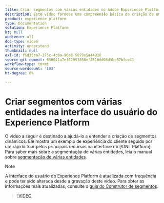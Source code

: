 ```yaml
---
title: Criar segmentos com várias entidades no Adobe Experience Platform
description: Este vídeo fornece uma compreensão básica da criação de um segmento de várias entidades usando a interface do usuário da plataforma.
product: experience platform
type: Documentation
solution: Experience Platform
kt: null
audience: all
doc-type: video
activity: understand
thumbnail: null
exl-id: f6d15ca7-375c-4c8a-96a8-9079e5a44810
source-git-commit: 630041a7ef82993038ef4510dd08d3bc67bfce41
workflow-type: tm+mt
source-wordcount: '103'
ht-degree: 0%

---
```


# Criar segmentos com várias entidades na interface do usuário do Experience Platform

O vídeo a seguir é destinado a ajudá-lo a entender a criação de segmentos dinâmicos. Ele mostra um exemplo de experiência do cliente seguido por um rápido tour pelos principais recursos na interface do [!DNL Platform]. Para saber mais sobre a segmentação de várias entidades, leia o manual sobre [segmentação de várias entidades](../tutorials/multi-entity-segmentation.md).

>[!NOTE]
>
>A interface do usuário do Experience Platform é atualizada com frequência e pode ter sido alterada desde a gravação deste vídeo. Para obter as informações mais atualizadas, consulte o [guia do Construtor de segmentos](../ui/segment-builder.md).

>[!VIDEO](https://video.tv.adobe.com/v/3413370?quality=12&learn=on&captions=por_br)
